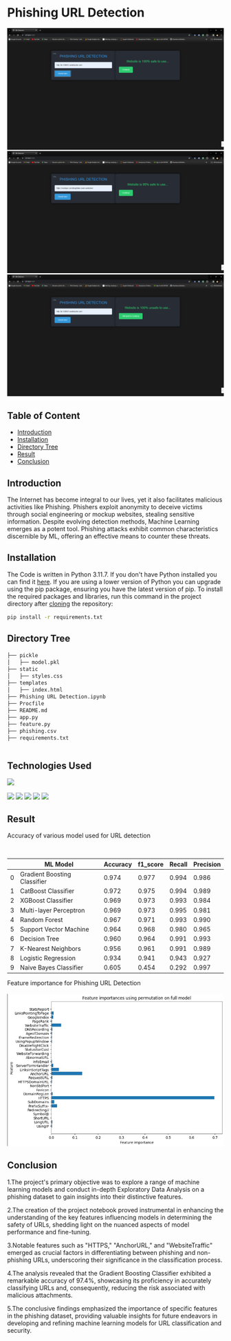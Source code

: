# Phishing URL Detection 
![image](https://github.com/AwesomeAA-01/WebGuardian-AI/blob/main/img-1.png)
![image](https://github.com/AwesomeAA-01/WebGuardian-AI/blob/main/img-2.png)
![image](https://github.com/AwesomeAA-01/WebGuardian-AI/blob/main/img-3.png)

## Table of Content
  * [Introduction](#introduction)
  * [Installation](#installation)
  * [Directory Tree](#directory-tree)
  * [Result](#result)
  * [Conclusion](#conclusion)


## Introduction

The Internet has become integral to our lives, yet it also facilitates malicious activities like Phishing. Phishers exploit anonymity to deceive victims through social engineering or mockup websites, stealing sensitive information. Despite evolving detection methods, Machine Learning emerges as a potent tool. Phishing attacks exhibit common characteristics discernible by ML, offering an effective means to counter these threats. 


## Installation
The Code is written in Python 3.11.7. If you don't have Python installed you can find it [here](https://www.python.org/downloads/). If you are using a lower version of Python you can upgrade using the pip package, ensuring you have the latest version of pip. To install the required packages and libraries, run this command in the project directory after [cloning](https://www.howtogeek.com/451360/how-to-clone-a-github-repository/) the repository:
```bash
pip install -r requirements.txt
```

## Directory Tree 
```
├── pickle
│   ├── model.pkl
├── static
│   ├── styles.css
├── templates
│   ├── index.html
├── Phishing URL Detection.ipynb
├── Procfile
├── README.md
├── app.py
├── feature.py
├── phishing.csv
├── requirements.txt


```

## Technologies Used

![](https://forthebadge.com/images/badges/made-with-python.svg)

[<img target="_blank" src="https://upload.wikimedia.org/wikipedia/commons/3/31/NumPy_logo_2020.svg" width=200>](https://numpy.org/doc/) [<img target="_blank" src="https://upload.wikimedia.org/wikipedia/commons/e/ed/Pandas_logo.svg" width=200>](https://pandas.pydata.org/pandas-docs/stable/reference/api/pandas.DataFrame.html)
[<img target="_blank" src="https://upload.wikimedia.org/wikipedia/commons/8/84/Matplotlib_icon.svg" width=100>](https://matplotlib.org/)
[<img target="_blank" src="https://scikit-learn.org/stable/_static/scikit-learn-logo-small.png" width=200>](https://scikit-learn.org/stable/) 
[<img target="_blank" src="https://encrypted-tbn0.gstatic.com/images?q=tbn:ANd9GcScq-xocLctL07Jy0tpR_p9w0Q42_rK1aAkNfW6sm3ucjFKWML39aaJPgdhadyCnEiK7vw&usqp=CAU" width=200>](https://flask.palletsprojects.com/en/2.0.x/) 

## Result

Accuracy of various model used for URL detection
<br>

<br>

||ML Model|	Accuracy|  	f1_score|	Recall|	Precision|
|---|---|---|---|---|---|
0|	Gradient Boosting Classifier|	0.974|	0.977|	0.994|	0.986|
1|	CatBoost Classifier|	        0.972|	0.975|	0.994|	0.989|
2|	XGBoost Classifier| 	        0.969|	0.973|	0.993|	0.984|
3|	Multi-layer Perceptron|	        0.969|	0.973|	0.995|	0.981|
4|	Random Forest|	                0.967|	0.971|	0.993|	0.990|
5|	Support Vector Machine|	        0.964|	0.968|	0.980|	0.965|
6|	Decision Tree|      	        0.960|	0.964|	0.991|	0.993|
7|	K-Nearest Neighbors|        	0.956|	0.961|	0.991|	0.989|
8|	Logistic Regression|        	0.934|	0.941|	0.943|	0.927|
9|	Naive Bayes Classifier|     	0.605|	0.454|	0.292|	0.997|

Feature importance for Phishing URL Detection 
<br><br>
![image](https://github.com/AwesomeAA-01/WebGuardian-AI/blob/main/img-4.png)




## Conclusion
1.The project's primary objective was to explore a range of machine learning models and conduct in-depth Exploratory Data Analysis on a phishing dataset to gain insights into their distinctive features.

2.The creation of the project notebook proved instrumental in enhancing the understanding of the key features influencing models in determining the safety of URLs, shedding light on the nuanced aspects of model performance and fine-tuning.

3.Notable features such as "HTTPS," "AnchorURL," and "WebsiteTraffic" emerged as crucial factors in differentiating between phishing and non-phishing URLs, underscoring their significance in the classification process.

4.The analysis revealed that the Gradient Boosting Classifier exhibited a remarkable accuracy of 97.4%, showcasing its proficiency in accurately classifying URLs and, consequently, reducing the risk associated with malicious attachments.

5.The conclusive findings emphasized the importance of specific features in the phishing dataset, providing valuable insights for future endeavors in developing and refining machine learning models for URL classification and security.
